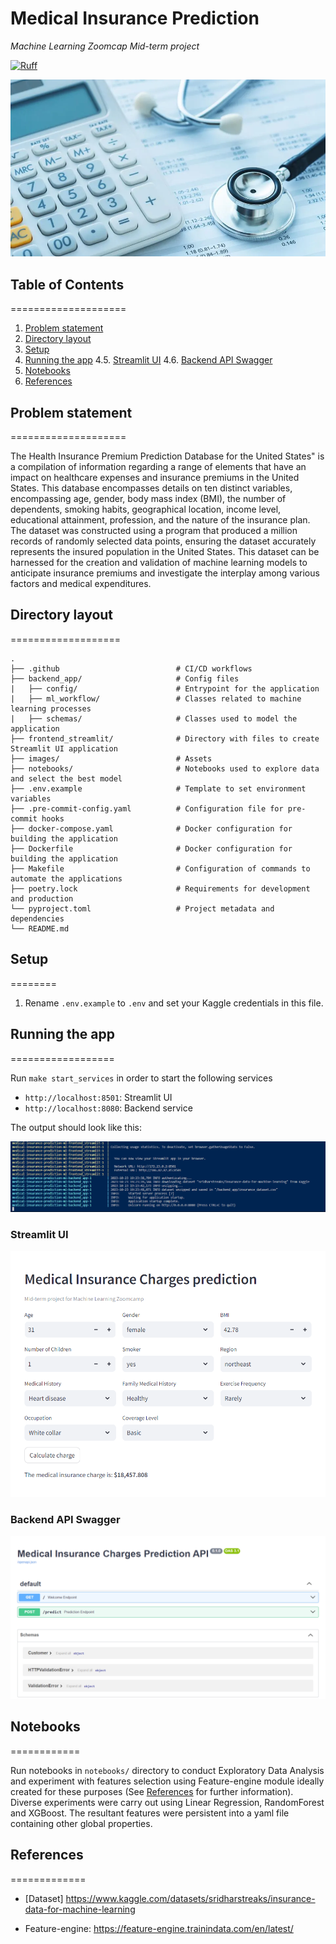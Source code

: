 # Medical Insurance Prediction
*Machine Learning Zoomcap Mid-term project*

[![Ruff](https://img.shields.io/endpoint?url=https://raw.githubusercontent.com/astral-sh/ruff/main/assets/badge/v2.json)](https://github.com/astral-sh/ruff)

![Alt text](./images/cover.webp)

## Table of Contents
====================

<!--ts-->
1. [Problem statement](#problem-statement)
2. [Directory layout](#directory-layout)
3. [Setup](#setup)
4. [Running the app](#running-the-app)
    4.5. [Streamlit UI](#streamlit-ui)
    4.6. [Backend API Swagger](#backend-api-swagger)
5. [Notebooks](#notebooks)
6. [References](#references)
<!--te-->

## Problem statement
====================

The Health Insurance Premium Prediction Database for the United States" is a compilation of information regarding a range of elements that have an impact on healthcare expenses and insurance premiums in the United States. This database encompasses details on ten distinct variables, encompassing age, gender, body mass index (BMI), the number of dependents, smoking habits, geographical location, income level, educational attainment, profession, and the nature of the insurance plan. The dataset was constructed using a program that produced a million records of randomly selected data points, ensuring the dataset accurately represents the insured population in the United States. This dataset can be harnessed for the creation and validation of machine learning models to anticipate insurance premiums and investigate the interplay among various factors and medical expenditures.


## Directory layout
===================
```
.
├── .github                          # CI/CD workflows
├── backend_app/                     # Config files
|   ├── config/                      # Entrypoint for the application
|   ├── ml_workflow/                 # Classes related to machine learning processes
|   ├── schemas/                     # Classes used to model the application
├── frontend_streamlit/              # Directory with files to create Streamlit UI application
├── images/                          # Assets
├── notebooks/                       # Notebooks used to explore data and select the best model
├── .env.example                     # Template to set environment variables
├── .pre-commit-config.yaml          # Configuration file for pre-commit hooks
├── docker-compose.yaml              # Docker configuration for building the application
├── Dockerfile                       # Docker configuration for building the application
├── Makefile                         # Configuration of commands to automate the applications
├── poetry.lock                      # Requirements for development and production
└── pyproject.toml                   # Project metadata and dependencies
└── README.md
```

## Setup
========

1. Rename `.env.example` to `.env` and set your Kaggle credentials in this file.

## Running the app
==================

Run `make start_services` in order to start the following services

* `http://localhost:8501`: Streamlit UI
* `http://localhost:8080`: Backend service

The output should look like this:

![Alt text](./images/output.png)

### Streamlit UI

![Alt text](./images/streamlit-ui.png)

### Backend API Swagger

![Alt text](./images/swagger.png)

## Notebooks
============

Run notebooks in `notebooks/` directory to conduct Exploratory Data Analysis and experiment with features selection using Feature-engine module ideally created for these purposes (See [References](#references) for further information). Diverse experiments were carry out using Linear Regression, RandomForest and XGBoost. The resultant features were persistent into a yaml file containing other global properties.

## References
=============

* [Dataset] https://www.kaggle.com/datasets/sridharstreaks/insurance-data-for-machine-learning

* Feature-engine: https://feature-engine.trainindata.com/en/latest/